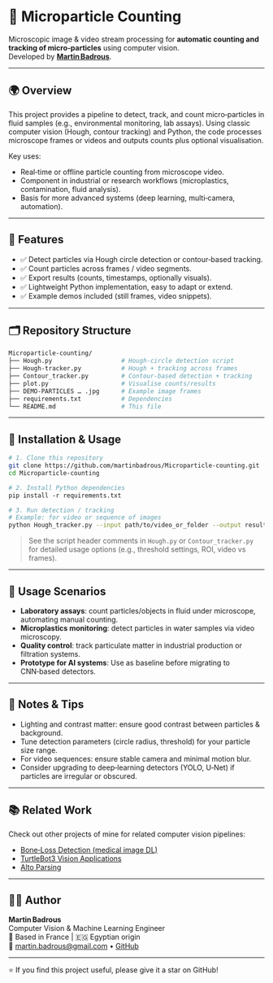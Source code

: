 # 🔬 Microparticle Counting
Microscopic image & video stream processing for **automatic counting and tracking of micro‑particles** using computer vision.  
Developed by **[Martin Badrous](https://github.com/martinbadrous)**.

---

## 🌍 Overview
This project provides a pipeline to detect, track, and count micro‑particles in fluid samples (e.g., environmental monitoring, lab assays). Using classic computer vision (Hough, contour tracking) and Python, the code processes microscope frames or videos and outputs counts plus optional visualisation.

Key uses:
- Real‑time or offline particle counting from microscope video.
- Component in industrial or research workflows (microplastics, contamination, fluid analysis).
- Basis for more advanced systems (deep learning, multi‑camera, automation).

---

## 🧰 Features
- ✅ Detect particles via Hough circle detection or contour‑based tracking.
- ✅ Count particles across frames / video segments.
- ✅ Export results (counts, timestamps, optionally visuals).
- ✅ Lightweight Python implementation, easy to adapt or extend.
- ✅ Example demos included (still frames, video snippets).

---

## 🗂 Repository Structure
```bash
Microparticle‑counting/
├── Hough.py                   # Hough‑circle detection script
├── Hough‑tracker.py           # Hough + tracking across frames
├── Contour_tracker.py         # Contour‑based detection + tracking
├── plot.py                    # Visualise counts/results
├── DEMO‑PARTICLES … .jpg      # Example image frames
├── requirements.txt           # Dependencies
└── README.md                  # This file
```

---

## 🚀 Installation & Usage
```bash
# 1. Clone this repository
git clone https://github.com/martinbadrous/Microparticle‑counting.git
cd Microparticle‑counting

# 2. Install Python dependencies
pip install ‑r requirements.txt

# 3. Run detection / tracking
# Example: for video or sequence of images
python Hough_tracker.py --input path/to/video_or_folder --output results.csv
```
> See the script header comments in `Hough.py` or `Contour_tracker.py` for detailed usage options (e.g., threshold settings, ROI, video vs frames).

---

## 🧩 Usage Scenarios
- **Laboratory assays**: count particles/objects in fluid under microscope, automating manual counting.
- **Microplastics monitoring**: detect particles in water samples via video microscopy.
- **Quality control**: track particulate matter in industrial production or filtration systems.
- **Prototype for AI systems**: Use as baseline before migrating to CNN‑based detectors.

---

## 📝 Notes & Tips
- Lighting and contrast matter: ensure good contrast between particles & background.
- Tune detection parameters (circle radius, threshold) for your particle size range.
- For video sequences: ensure stable camera and minimal motion blur.
- Consider upgrading to deep‑learning detectors (YOLO, U‑Net) if particles are irregular or obscured.

---

## 📚 Related Work
Check out other projects of mine for related computer vision pipelines:
- [Bone‑Loss Detection (medical image DL)](https://github.com/martinbadrous/Marginal‑Bone‑Loss‑Detection‑Using‑Deep‑Learning‑PyTorch)
- [TurtleBot3 Vision Applications](https://github.com/martinbadrous/Turtlebot3_applications)
- [Alto Parsing](https://github.com/martinbadrous/Alto_parsing)

---

## 👨‍💻 Author
**Martin Badrous**  
Computer Vision & Machine Learning Engineer  
📍 Based in France | 🇪🇬 Egyptian origin  
📧 martin.badrous@gmail.com • [GitHub](https://github.com/martinbadrous)

---

⭐ If you find this project useful, please give it a star on GitHub!
